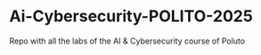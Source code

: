 # Ai-Cybersecurity-POLITO-2025
Repo with all the labs of the AI &amp; Cybersecurity course of Poluto
